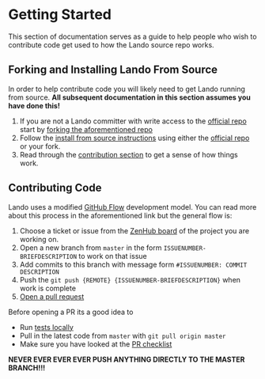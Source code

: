 # Getting Started

This section of documentation serves as a guide to help people who wish to contribute code get used to how the Lando source repo works.

## Forking and Installing Lando From Source

In order to help contribute code you will likely need to get Lando running from source. **All subsequent documentation in this section assumes you have done this!**

1. If you are not a Lando committer with write access to the [official repo](https://github.com/lando/lando) start by [forking the aforementioned repo](https://help.github.com/articles/fork-a-repo/)
2. Follow the [install from source instructions](./../installation/source.md) using either the [official repo](https://github.com/lando/lando) or your fork.
3. Read through the [contribution section](./../contrib/contributing.md) to get a sense of how things work.

## Contributing Code

Lando uses a modified [GitHub Flow](https://guides.github.com/introduction/flow/) development model. You can read more about this process in the aforementioned link but the general flow is:

  1.  Choose a ticket or issue from the [ZenHub board](https://github.com/lando/lando#boards) of the project you are working on.
  2.  Open a new branch from `master` in the form `ISSUENUMBER-BRIEFDESCRIPTION` to work on that issue
  3.  Add commits to this branch with message form `#ISSUENUMBER: COMMIT DESCRIPTION`
  4.  Push the `git push {REMOTE} {ISSUENUMBER-BRIEFDESCRIPTION}` when work is complete
  5.  [Open a pull request](https://help.github.com/articles/creating-a-pull-request/)

Before opening a PR its a good idea to

  * Run [tests locally](./testing.md)
  * Pull in the latest code from `master` with `git pull origin master`
  * Make sure you have looked at the [PR checklist](https://github.com/lando/lando/blob/master/.github)

**NEVER EVER EVER EVER PUSH ANYTHING DIRECTLY TO THE MASTER BRANCH!!!**
